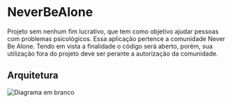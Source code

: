 # NeverBeAlone
Projeto sem nenhum fim lucrativo, que tem como objetivo ajudar pessoas com problemas psicológicos. Essa aplicação pertence a comunidade Never Be Alone. Tendo em vista a finalidade o código será aberto, porém, sua utilização fora do projeto deve ser perante a autorização da comunidade.
## Arquitetura
![Diagrama em branco](https://user-images.githubusercontent.com/8182066/81455981-41cf8700-9167-11ea-9d9a-eff09a665cb5.png)
